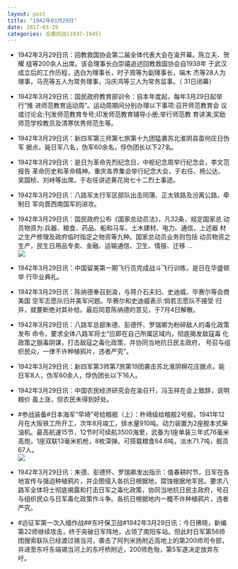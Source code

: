 ```yaml
---
layout: post
title: "1942年03月29日"
date: 2017-03-29
categories: 全面抗战(1937-1945)
---
```


<meta name="referrer" content="no-referrer" />

- 1942年3月29日讯：回教救国协会第二届全体代表大会在渝开幕。陈立夫、贺耀 组等200余人出席。该会理事长白崇禧追述回教救国协会自1938年 于武汉成立后的工作历程，选白为理事长，时子周等为副理事长，端木 杰等28人为理事，马亮等五人为常务理事，冯庆鸿等三人为常务监事。（ 31日闭幕） 

- 1942年3月29日讯：国民政府教育部训令：自本年度起，每年3月29日起举行“推 进师范教育运动周”。运动周期间分别办理以下事项:召开师范教育会 议或讨论会;刊发师范教育专号;印发师范教育辅导小册;举行师范教 育讲演;奖励师范学校教员及清寒优秀师范生等。 

- 1942年3月29日讯：新四军第三师第七旅第十九团猛袭苏北淮阴县苗何庄日伪军 据点，毙日军八名，伪军60余名，俘伪团长以下27名。 

- 1942年3月29日讯：是日为革命先烈纪念日，中枢纪念周举行纪念会，李文范报告 革命历史和革命精神。重庆各界集会举行纪念大会，于右任、杨公达、 吴国桢、刘峙等出席。于右任讲述黄花岗七十二烈士事迹。 

- 1942年3月29日讯：八路军太行军区部队出击同蒲、正太铁路及汾离公路，牵制日 军向晋西南国军的进攻。 

- 1942年3月29日讯：国民政府公布《国家总动员法》，凡32条，规定国家总 动员物资为:兵器、粮食、药品、船和马车、土木建材、电力、通信，上述器 材之生产修理及政府临时指定之物资等九种。国家总动员业务则包括 动员物资之生产，民生日用品专卖、金融、运输通信、卫生、情报、迁移 ... <br/><img src="https://wx2.sinaimg.cn/large/aca367d8ly1fe3rpty1uij20c80aywel.jpg" />

- 1942年3月29日讯：中国留美第一期飞行员完成战斗飞行训练，是日在华盛顿举 行毕业典礼。 

- 1942年3月29日讯：陈纳德奉召到渝，与蒋介石夫妇、史迪威、毕赛尔等会商美国 空军志愿队归并美军问题。毕赛尔和史迪威表示:倘若志愿队不接受 归并，就要断绝对其补给。最后同意陈纳德的意见，于7月4日解散。 

- 1942年3月29日讯：八路军总部朱德、彭德怀、罗瑞卿为粉碎敌人的毒化政策发布 命令，要求全体八路军将士“应即在自己所属区域内，彻底揭发敌寇毒 化政策之狠毒阴谋，打击敌寇之毒化政策，并协同当地抗日民主政府， 号召与组织民众，一律不许种植鸦片，违者严究”。 

- 1942年3月29日讯：新四军第3师第7旅第19团袭击苏北淮阴棉花庄据点，毙日军8人，伪军60余人，俘伪团长以下16人。 

- 1942年3月29日讯：中国农民经济研究会在渝召幵，冯玉祥在会上致辞，说明粮价 虽上涨，但农民未得到好处。 

- #参战装备#日本海军“早埼”号给粮舰（上）：杵埼级给粮舰2号舰，1941年12月在大阪铁工所开工，次年8月竣工，排水量910吨。动力装置为2座舰本式柴油机。最高航速15节，12节时可续航3500海里，武备为1座单装三年式76毫米高炮，1座双联13毫米机枪，8枚深弹。可搭载粮食84.6吨，淡水71.7吨，舰员67人。 <br/><img src="https://wx3.sinaimg.cn/large/aca367d8ly1fe3hah4ppqj216m0irjyu.jpg" />

- 1942年3月29日讯：朱德、彭德怀、罗瑞卿发出指示：值春耕时节，日军在各地宣传与强迫种植鸦片，并企图侵入各抗日根据地，腐蚀根据地军民。要求八路军全体将士彻底揭露和打击日军之毒化政策，协同当地抗日民主政府，号召与组织民众与日军毒化政策作斗争。各抗日根据地内一概不许种植鸦片，违者严究。 

- #远征军第一次入缅作战##东吁保卫战#1942年3月29日讯：今日拂晓，新编第22师继续攻击，终于突破日军阵地，占领了南阳车站。但此时日军第56师团搜索联队已经渡过锡当河，袭击了阿列米扬附近高地上的第200师司令部，并进至东吁东端锡当河上的东吁桥附近，200师危殆，第5军遂决定放弃东吁。 

